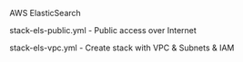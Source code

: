 AWS ElasticSearch 

stack-els-public.yml - Public access over Internet


stack-els-vpc.yml - Create stack with VPC & Subnets & IAM
